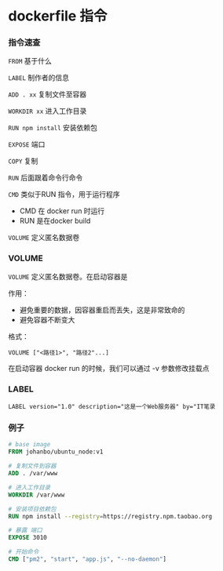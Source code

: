 # dockerfile 指令

### 指令速查

`FROM` 	基于什么

`LABEL` 	制作者的信息

`ADD . xx`  	复制文件至容器

`WORKDIR xx`	进入工作目录

`RUN npm install`	安装依赖包

`EXPOSE` 	端口

`COPY`		复制

`RUN`	后面跟着命令行命令

`CMD` 	类似于RUN 指令，用于运行程序

- CMD 在 docker run 时运行
- RUN 是在docker build

`VOLUME` 	定义匿名数据卷



### VOLUME

`VOLUME` 	定义匿名数据卷。在启动容器是

作用：

- 避免重要的数据，因容器重启而丢失，这是非常致命的
- 避免容器不断变大

格式：

```shell
VOLUME ["<路径1>", "路径2"...]
```

在启动容器 docker run 的时候，我们可以通过 -v 参数修改挂载点



### LABEL

```
LABEL version="1.0" description="这是一个Web服务器" by="IT笔录
```







### 例子

```dockerfile
# base image
FROM johanbo/ubuntu_node:v1

# 复制文件到容器
ADD . /var/www

# 进入工作目录
WORKDIR /var/www

# 安装项目依赖包
RUN npm install --registry=https://registry.npm.taobao.org

# 暴露 端口
EXPOSE 3010

# 开始命令
CMD ["pm2", "start", "app.js", "--no-daemon"]

```

